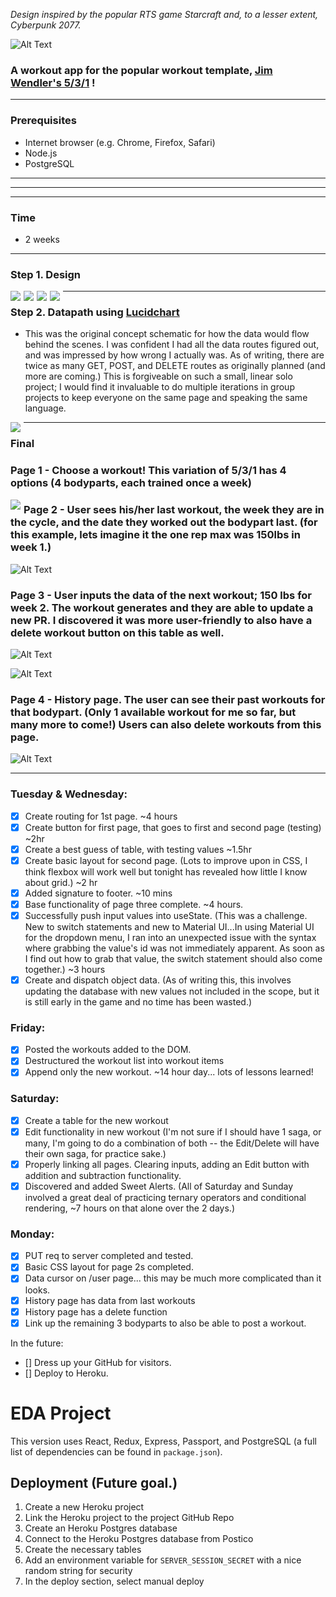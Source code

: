  *Design inspired by the popular RTS game Starcraft and, to a lesser extent, Cyberpunk 2077.*

![Alt Text](https://media3.giphy.com/media/Xl2FpESIc1fWBlDhHs/giphy.gif?cid=790b7611f5cb753355ee7d28ec880206c841962a469d8693&amp;rid=giphy.gif)

### A workout app for the popular workout template, [Jim Wendler's 5/3/1](https://www.jimwendler.com/collections/books-programs/products/5-3-1-second-edition-hard-copy) !
---
### Prerequisites <br />

- Internet browser (e.g. Chrome, Firefox, Safari)<br />
- Node.js<br />
- PostgreSQL<br />

---

<!-- # Installation -->
---
<!-- - Create a database using the provided .sql file (title the DB <b>`magic_beans`</b>)
- Run the queries in the included `database.sql` file
- Run `npm install` from the project root directory
- Run `npm run server` to run the node server
- In a separate terminal tab, run `npm run client` to launch the React app
<br />
<br /> -->

---

### Time <br />

- 2 weeks

---

### Step 1. Design

<img src="./pics/pageonemockup.png" style="float: left; margin-right: 5px"> 
<img src="./pics/pagetwomockup.png" style="float: left; margin-right: 5px">
<img src="./pics/pagethreemockup.png" style="float: left; margin-right: 5px">
<img src="./pics/pagefourmockup.png" style="float: left; margin-right: 5px">

---

### Step 2. Datapath using [Lucidchart](https://www.lucidchart.com/pages/)

- This was the original concept schematic for how the data would flow behind the scenes.  I was confident I had all the data routes figured out, and was impressed by how wrong I actually was. As of writing, there are twice as many GET, POST, and DELETE routes as originally planned (and more are coming.) This is forgiveable on such a small, linear solo project; I would find it invaluable to do multiple iterations in group projects to keep everyone on the same page and speaking the same language.
<img src="./pics/Datapath.png" style="float: left; margin-right: 5px">

---

### Final
### Page 1 - Choose a workout! This variation of 5/3/1 has 4 options (4 bodyparts, each trained once a week)
<img src="./pics/page1.png" style="float: left; margin-right: 5px">

### Page 2 - User sees his/her last workout, the week they are in the cycle, and the date they worked out the bodypart last. (for this example, lets imagine it the one rep max was 150lbs in week 1.)

![Alt Text](https://media0.giphy.com/media/517d0YECnGOW5cp3j5/giphy.gif?cid=790b7611e57929580c441ea3f37b1b388a3e9c91652fa4e0&rid=giphy.gif)

### Page 3 - User inputs the data of the next workout; 150 lbs for week 2. The workout generates and they are able to update a new PR. I discovered it was more user-friendly to also have a delete workout button on this table as well.

![Alt Text](https://media.giphy.com/media/p2ZXVOUL0qg7LSL5pq/giphy.gif)

![Alt Text](https://media.giphy.com/media/Radng7gYfKKWeFw98E/giphy.gif)

### Page 4 - History page. The user can see their past workouts for that bodypart. (Only 1 available workout for me so far, but many more to come!) Users can also delete workouts from this page. 

![Alt Text](https://media.giphy.com/media/HWb7zFeQcK85WZKKN8/giphy.gif)

---






### Tuesday & Wednesday:
- [x] Create routing for 1st page. ~4 hours
- [x] Create button for first page, that goes to first and second page (testing) ~2hr
- [x] Create a best guess of table, with testing values ~1.5hr
- [x] Create basic layout for second page. (Lots to improve upon in CSS, I think flexbox will work well but tonight has revealed how little I know about grid.) ~2 hr
- [x] Added signature to footer. ~10 mins
- [x] Base functionality of page three complete. ~4 hours.
- [x] Successfully push input values into useState. (This was a challenge.  New to switch statements and new to Material UI...In using Material UI for the dropdown menu, I ran into an unexpected issue with the syntax where grabbing the value's id was not immediately apparent.  As soon as I find out how to grab that value, the switch statement should also come together.) ~3 hours
- [x] Create and dispatch object data. (As of writing this, this involves updating the database with new values not included in the scope, but it is still early in the game and no time has been wasted.)

### Friday:
- [x] Posted the workouts added to the DOM.
- [x] Destructured the workout list into workout items
- [x] Append only the new workout.  ~14 hour day... lots of lessons learned!

### Saturday:
- [x] Create a table for the new workout
- [x] Edit functionality in new workout (I'm not sure if I should have 1 saga, or many, I'm going to do a combination of both -- the Edit/Delete will have their own saga, for practice sake.)
- [x] Properly linking all pages. Clearing inputs, adding an Edit button with addition and subtraction functionality.
- [x] Discovered and added Sweet Alerts. (All of Saturday and Sunday involved a great deal of practicing ternary operators and conditional rendering, ~7 hours on that alone over the 2 days.)

### Monday:
- [x] PUT req to server completed and tested.
- [x] Basic CSS layout for page 2s completed.
- [x] Data cursor on /user page... this may be much more complicated than it looks.
- [x] History page has data from last workouts
- [x] History page has a delete function
- [x] Link up the remaining 3 bodyparts to also be able to post a workout.

In the future:
- [] Dress up your GitHub for visitors.
- [] Deploy to Heroku.


# EDA Project
This version uses React, Redux, Express, Passport, and PostgreSQL (a full list of dependencies can be found in `package.json`).


## Deployment (Future goal.)

1. Create a new Heroku project
1. Link the Heroku project to the project GitHub Repo
1. Create an Heroku Postgres database
1. Connect to the Heroku Postgres database from Postico
1. Create the necessary tables
1. Add an environment variable for `SERVER_SESSION_SECRET` with a nice random string for security
1. In the deploy section, select manual deploy

